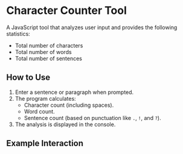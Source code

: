 # Character Counter Tool

A JavaScript tool that analyzes user input and provides the following statistics:
- Total number of characters
- Total number of words
- Total number of sentences


## How to Use
1. Enter a sentence or paragraph when prompted.
2. The program calculates:
   - Character count (including spaces).
   - Word count.
   - Sentence count (based on punctuation like `.`, `!`, and `?`).
3. The analysis is displayed in the console.

## Example Interaction
